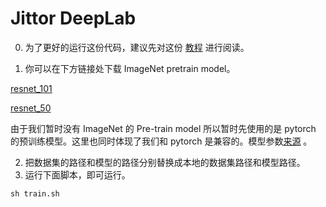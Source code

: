 # Jittor DeepLab

0. 为了更好的运行这份代码，建议先对这份 [教程](<https://cg.cs.tsinghua.edu.cn/jittor/tutorial/2020-3-17-09-55-segmentation/>)  进行阅读。

1. 你可以在下方链接处下载 ImageNet pretrain model。 

[resnet_101](<https://cloud.tsinghua.edu.cn/f/736e24afb94347b8a0b6/?dl=1> )

[resnet_50](<https://cloud.tsinghua.edu.cn/f/312f45548f98476ab29b/?dl=1> )

由于我们暂时没有 ImageNet 的 Pre-train model 所以暂时先使用的是 pytorch 的预训练模型。这里也同时体现了我们和 pytorch 是兼容的。模型参数[来源](<https://drive.google.com/file/d/1NwcwlWqA-0HqAPk3dSNNPipGMF0iS0Zu/view>) 。

2. 把数据集的路径和模型的路径分别替换成本地的数据集路径和模型路径。
3. 运行下面脚本，即可运行。

```shell
sh train.sh
```



 